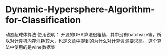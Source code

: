 # Dynamic-Hypersphere-Algorithm-for-Classification
动态超球体算法
使用说明：
开源的DHA算法很粗糙，其中没有batchsize等，所以对计算机内存消耗较大，也是文章中提到的为什么对计算资源要求高。
这个算法中使用的是wine数据集
